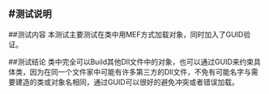 #`测试说明`
-----

##测试内容
本测试主要测试在类中用MEF方式加载对象，同时加入了GUID验证。

##测试结论
类中完全可以Build其他Dll文件中的对象，也可以通过GUID来约束具体类，因为在同一个文件家中可能有许多第三方的Dll文件，不免有可能名字与需要建造的类或对象名相同，通过GUID可以很好的避免冲突或者错误加载。